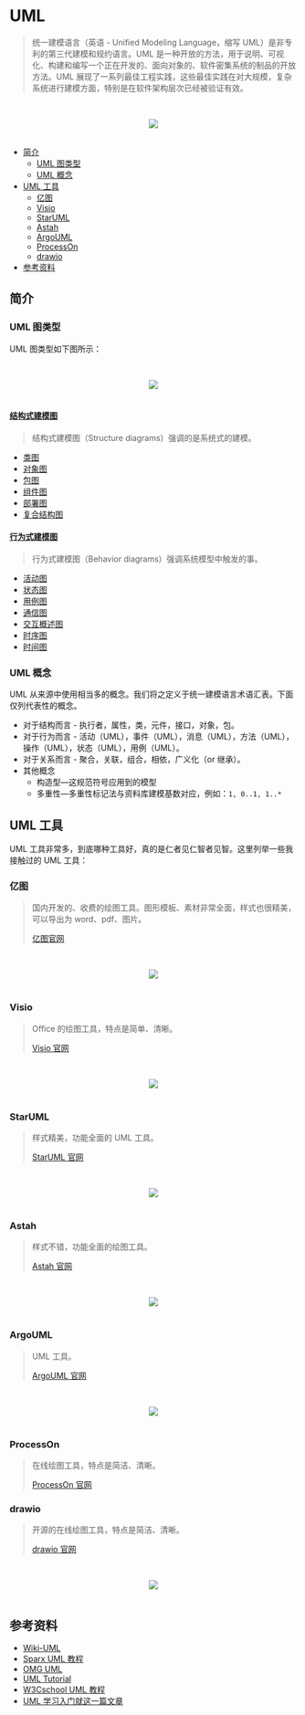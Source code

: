 # UML

> 统一建模语言（英语 - Unified Modeling Language，缩写 UML）是非专利的第三代建模和规约语言。UML 是一种开放的方法，用于说明、可视化、构建和编写一个正在开发的、面向对象的、软件密集系统的制品的开放方法。UML 展现了一系列最佳工程实践，这些最佳实践在对大规模，复杂系统进行建模方面，特别是在软件架构层次已经被验证有效。

<br><div align="center"><img src="https://raw.githubusercontent.com/dunwu/images/master/snap/20180920181015132713.png"/></div><br>

<!-- TOC depthFrom:2 depthTo:3 -->

- [简介](#简介)
    - [UML 图类型](#uml-图类型)
    - [UML 概念](#uml-概念)
- [UML 工具](#uml-工具)
    - [亿图](#亿图)
    - [Visio](#visio)
    - [StarUML](#staruml)
    - [Astah](#astah)
    - [ArgoUML](#argouml)
    - [ProcessOn](#processon)
    - [drawio](#drawio)
- [参考资料](#参考资料)

<!-- /TOC -->

## 简介

### UML 图类型

UML 图类型如下图所示：

<br><div align="center"><img src="https://raw.githubusercontent.com/dunwu/images/master/images/design/uml/uml-diagrams.png"/></div><br>

#### [结构式建模图](UML结构建模图.md)

> 结构式建模图（Structure diagrams）强调的是系统式的建模。

- [类图](UML结构建模图.md#类图)
- [对象图](UML结构建模图.md#对象图)
- [包图](UML结构建模图.md#包图)
- [组件图](UML结构建模图.md#组件图)
- [部署图](UML结构建模图.md#部署图)
- [复合结构图](UML结构建模图.md#复合结构图)

#### [行为式建模图](UML行为建模图.md)

> 行为式建模图（Behavior diagrams）强调系统模型中触发的事。

- [活动图](UML行为建模图.md#活动图)
- [状态图](UML行为建模图.md#状态图)
- [用例图](UML行为建模图.md#用例图)
- [通信图](UML行为建模图.md#通信图)
- [交互概述图](UML行为建模图.md#交互概述图)
- [时序图](UML行为建模图.md#时序图)
- [时间图](UML行为建模图.md#时间图)

### UML 概念

UML 从来源中使用相当多的概念。我们将之定义于统一建模语言术语汇表。下面仅列代表性的概念。

- 对于结构而言 - 执行者，属性，类，元件，接口，对象，包。
- 对于行为而言 - 活动（UML），事件（UML），消息（UML），方法（UML），操作（UML），状态（UML），用例（UML）。
- 对于关系而言 - 聚合，关联，组合，相依，广义化（or 继承）。
- 其他概念
  - 构造型—这规范符号应用到的模型
  - 多重性—多重性标记法与资料库建模基数对应，例如：`1, 0..1, 1..*`

## UML 工具

UML 工具非常多，到底哪种工具好，真的是仁者见仁智者见智。这里列举一些我接触过的 UML 工具：

### 亿图

> 国内开发的、收费的绘图工具。图形模板、素材非常全面，样式也很精美，可以导出为 word、pdf、图片。
>
> [亿图官网](http://www.edrawsoft.cn/)

<br><div align="center"><img src="http://www.edrawsoft.cn/images/software/createsoftware.png"/></div><br>

### Visio

> Office 的绘图工具，特点是简单、清晰。
>
> [Visio 官网](https://products.office.com/zh-cn/visio/flowchart-software)

<br><div align="center"><img src="https://img-prod-cms-rt-microsoft-com.akamaized.net/cms/api/am/imageFileData/RE2jMC4?ver=5361&q=90&h=675&w=830&b=%23FFFFFFFF&aim=true"/></div><br>

### StarUML

> 样式精美，功能全面的 UML 工具。
>
> [StarUML 官网](http://staruml.io/)

<br><div align="center"><img src="http://staruml.io/image/screenshot_jumbotron.png"/></div><br>

### Astah

> 样式不错，功能全面的绘图工具。
>
> [Astah 官网](http://astah.net/)

<br><div align="center"><img src="https://timgsa.baidu.com/timg?image&quality=80&size=b9999_10000&sec=1539757904141&di=7e4f71d0a00ffcd87e0e5aa62f0ed168&imgtype=jpg&src=http%3A%2F%2Fimg4.imgtn.bdimg.com%2Fit%2Fu%3D3525476819%2C2924170461%26fm%3D214%26gp%3D0.jpg"/></div><br>

### ArgoUML

> UML 工具。
>
> [ArgoUML 官网](https://argouml.en.softonic.com/?ex=CAT-759.2)

<br><div align="center"><img src="https://gss0.bdstatic.com/-4o3dSag_xI4khGkpoWK1HF6hhy/baike/c0%3Dbaike80%2C5%2C5%2C80%2C26/sign=f4e8a7c6923df8dcb23087c3ac7819ee/8b13632762d0f70315a83ced05fa513d2697c5ed.jpg"/></div><br>

### ProcessOn

> 在线绘图工具，特点是简洁、清晰。
>
> [ProcessOn 官网](https://www.processon.com/)

### drawio

> 开源的在线绘图工具，特点是简洁、清晰。
>
> [drawio 官网](https://www.draw.io/)

<br><div align="center"><img src="https://raw.githubusercontent.com/dunwu/images/master/snap/20180920181017114745.png"/></div><br>

## 参考资料

- [Wiki-UML](https://zh.wikipedia.org/wiki/统一建模语言)
- [Sparx UML 教程](https://sparxsystems.cn/resources/uml2_tutorial/index.html)
- [OMG UML](https://www.omg.org/spec/UML)
- [UML Tutorial](https://www.tutorialspoint.com/uml/index.htm)
- [W3Cschool UML 教程](https://www.w3cschool.cn/uml_tutorial/)
- [UML 学习入门就这一篇文章](https://blog.csdn.net/soft_zzti/article/details/79811923)

